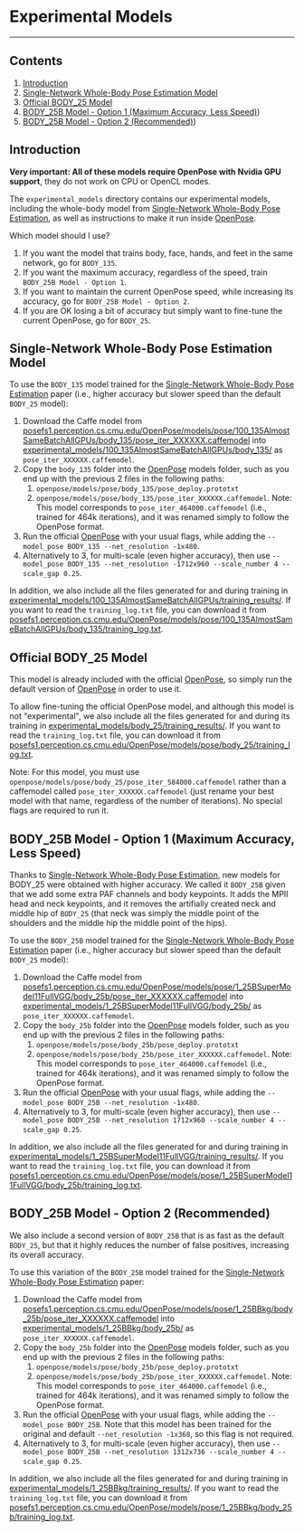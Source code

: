 # Experimental Models
----------------------------------------------------------------------------------------------------



## Contents
1. [Introduction](#introduction)
2. [Single-Network Whole-Body Pose Estimation Model](#single-network-whole-body-pose-estimation-model)
3. [Official BODY_25 Model](#official-body_25-model)
4. [BODY_25B Model - Option 1 (Maximum Accuracy, Less Speed)](#body_25b-model---option-1-maximum-accuracy-less-speed))
5. [BODY_25B Model - Option 2 (Recommended)](#body_25b-model---option-2-recommended))



## Introduction
**Very important: All of these models require OpenPose with Nvidia GPU support**, they do not work on CPU or OpenCL modes.

The `experimental_models` directory contains our experimental models, including the whole-body model from [Single-Network Whole-Body Pose Estimation](README.md#citation), as well as instructions to make it run inside [OpenPose](https://github.com/CMU-Perceptual-Computing-Lab/openpose).

Which model should I use?
1. If you want the model that trains body, face, hands, and feet in the same network, go for `BODY_135`.
2. If you want the maximum accuracy, regardless of the speed, train `BODY_25B Model - Option 1`.
3. If you want to maintain the current OpenPose speed, while increasing its accuracy, go for `BODY_25B Model - Option 2`.
4. If you are OK losing a bit of accuracy but simply want to fine-tune the current OpenPose, go for `BODY_25`.



## Single-Network Whole-Body Pose Estimation Model
To use the `BODY_135` model trained for the [Single-Network Whole-Body Pose Estimation](../README.md#citation) paper (i.e., higher accuracy but slower speed than the default `BODY_25` model):
1. Download the Caffe model from [posefs1.perception.cs.cmu.edu/OpenPose/models/pose/100_135AlmostSameBatchAllGPUs/body_135/pose_iter_XXXXXX.caffemodel](http://posefs1.perception.cs.cmu.edu/OpenPose/models/pose/100_135AlmostSameBatchAllGPUs/body_135/pose_iter_XXXXXX.caffemodel) into [experimental_models/100_135AlmostSameBatchAllGPUs/body_135/](./100_135AlmostSameBatchAllGPUs/body_135/) as `pose_iter_XXXXXX.caffemodel`.
2. Copy the `body_135` folder into the [OpenPose](https://github.com/CMU-Perceptual-Computing-Lab/openpose) models folder, such as you end up with the previous 2 files in the following paths:
    1. `openpose/models/pose/body_135/pose_deploy.prototxt`
    2. `openpose/models/pose/body_135/pose_iter_XXXXXX.caffemodel`. Note: This model corresponds to `pose_iter_464000.caffemodel` (i.e., trained for 464k iterations), and it was renamed simply to follow the OpenPose format.
3. Run the official [OpenPose](https://github.com/CMU-Perceptual-Computing-Lab/openpose) with your usual flags, while adding the `--model_pose BODY_135 --net_resolution -1x480`.
4. Alternatively to 3, for multi-scale (even higher accuracy), then use `--model_pose BODY_135 --net_resolution -1712x960 --scale_number 4 --scale_gap 0.25`.

In addition, we also include all the files generated for and during training in [experimental_models/100_135AlmostSameBatchAllGPUs/training_results/](./100_135AlmostSameBatchAllGPUs/training_results/). If you want to read the `training_log.txt` file, you can download it from [posefs1.perception.cs.cmu.edu/OpenPose/models/pose/100_135AlmostSameBatchAllGPUs/body_135/training_log.txt](http://posefs1.perception.cs.cmu.edu/OpenPose/models/pose/100_135AlmostSameBatchAllGPUs/body_135/training_log.txt).



## Official BODY_25 Model
This model is already included with the official [OpenPose](https://github.com/CMU-Perceptual-Computing-Lab/openpose), so simply run the default version of [OpenPose](https://github.com/CMU-Perceptual-Computing-Lab/openpose) in order to use it.

To allow fine-tuning the official OpenPose model, and although this model is not "experimental", we also include all the files generated for and during its training in [experimental_models/body_25/training_results/](./body_25/training_results/). If you want to read the `training_log.txt` file, you can download it from [posefs1.perception.cs.cmu.edu/OpenPose/models/pose/body_25/training_log.txt](http://posefs1.perception.cs.cmu.edu/OpenPose/models/pose/body_25/training_log.txt).

Note: For this model, you must use `openpose/models/pose/body_25/pose_iter_584000.caffemodel` rather than a caffemodel called `pose_iter_XXXXXX.caffemodel` (just rename your best model with that name, regardless of the number of iterations). No special flags are required to run it.



## BODY_25B Model - Option 1 (Maximum Accuracy, Less Speed)
Thanks to [Single-Network Whole-Body Pose Estimation](../README.md#citation), new models for BODY_25 were obtained with higher accuracy. We called it `BODY_25B` given that we add some extra PAF channels and body keypoints. It adds the MPII head and neck keypoints, and it removes the artifially created neck and middle hip of `BODY_25` (that neck was simply the middle point of the shoulders and the middle hip the middle point of the hips).

To use the `BODY_25B` model trained for the [Single-Network Whole-Body Pose Estimation](../README.md#citation) paper (i.e., higher accuracy but slower speed than the default `BODY_25` model):
1. Download the Caffe model from [posefs1.perception.cs.cmu.edu/OpenPose/models/pose/1_25BSuperModel11FullVGG/body_25b/pose_iter_XXXXXX.caffemodel](http://posefs1.perception.cs.cmu.edu/OpenPose/models/pose/1_25BSuperModel11FullVGG/body_25b/pose_iter_XXXXXX.caffemodel) into [experimental_models/1_25BSuperModel11FullVGG/body_25b/](./1_25BSuperModel11FullVGG/body_25b/) as `pose_iter_XXXXXX.caffemodel`.
2. Copy the `body_25b` folder into the [OpenPose](https://github.com/CMU-Perceptual-Computing-Lab/openpose) models folder, such as you end up with the previous 2 files in the following paths:
    1. `openpose/models/pose/body_25b/pose_deploy.prototxt`
    2. `openpose/models/pose/body_25b/pose_iter_XXXXXX.caffemodel`. Note: This model corresponds to `pose_iter_464000.caffemodel` (i.e., trained for 464k iterations), and it was renamed simply to follow the OpenPose format.
3. Run the official [OpenPose](https://github.com/CMU-Perceptual-Computing-Lab/openpose) with your usual flags, while adding the `--model_pose BODY_25B --net_resolution -1x480`.
4. Alternatively to 3, for multi-scale (even higher accuracy), then use `--model_pose BODY_25B --net_resolution 1712x960 --scale_number 4 --scale_gap 0.25`.

In addition, we also include all the files generated for and during training in [experimental_models/1_25BSuperModel11FullVGG/training_results/](./1_25BSuperModel11FullVGG/training_results/). If you want to read the `training_log.txt` file, you can download it from [posefs1.perception.cs.cmu.edu/OpenPose/models/pose/1_25BSuperModel11FullVGG/body_25b/training_log.txt](http://posefs1.perception.cs.cmu.edu/OpenPose/models/pose/1_25BSuperModel11FullVGG/body_25b/training_log.txt).



## BODY_25B Model - Option 2 (Recommended)
We also include a second version of `BODY_25B` that is as fast as the default `BODY_25`, but that it highly reduces the number of false positives, increasing its overall accuracy.

To use this variation of the `BODY_25B` model trained for the [Single-Network Whole-Body Pose Estimation](../README.md#citation) paper:
1. Download the Caffe model from [posefs1.perception.cs.cmu.edu/OpenPose/models/pose/1_25BBkg/body_25b/pose_iter_XXXXXX.caffemodel](http://posefs1.perception.cs.cmu.edu/OpenPose/models/pose/1_25BBkg/body_25b/pose_iter_XXXXXX.caffemodel) into [experimental_models/1_25BBkg/body_25b/](./1_25BBkg/body_25b/) as `pose_iter_XXXXXX.caffemodel`.
2. Copy the `body_25b` folder into the [OpenPose](https://github.com/CMU-Perceptual-Computing-Lab/openpose) models folder, such as you end up with the previous 2 files in the following paths:
    1. `openpose/models/pose/body_25b/pose_deploy.prototxt`
    2. `openpose/models/pose/body_25b/pose_iter_XXXXXX.caffemodel`. Note: This model corresponds to `pose_iter_464000.caffemodel` (i.e., trained for 464k iterations), and it was renamed simply to follow the OpenPose format.
3. Run the official [OpenPose](https://github.com/CMU-Perceptual-Computing-Lab/openpose) with your usual flags, while adding the `--model_pose BODY_25B`. Note that this model has been trained for the original and default `--net_resolution -1x368`, so this flag is not required.
4. Alternatively to 3, for multi-scale (even higher accuracy), then use `--model_pose BODY_25B --net_resolution 1312x736 --scale_number 4 --scale_gap 0.25`.

In addition, we also include all the files generated for and during training in [experimental_models/1_25BBkg/training_results/](./1_25BBkg/training_results/). If you want to read the `training_log.txt` file, you can download it from [posefs1.perception.cs.cmu.edu/OpenPose/models/pose/1_25BBkg/body_25b/training_log.txt](http://posefs1.perception.cs.cmu.edu/OpenPose/models/pose/1_25BBkg/body_25b/training_log.txt).
